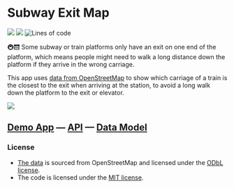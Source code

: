 # Subway Exit Map

![](https://github.com/k-yle/subway-exit-map/actions/workflows/ci.yml/badge.svg)
![](https://github.com/k-yle/subway-exit-map/actions/workflows/cron.yml/badge.svg)
![Lines of code](https://sloc.xyz/github/k-yle/subway-exit-map)

🚇🛗 Some subway or train platforms only have an exit on one end of the platform, which means people might need to walk a long distance down the platform if they arrive in the wrong carriage.

This app uses [data from OpenStreetMap](https://osm.wiki/Key:exit:carriages) to show which carriage of a train is the closest to the exit when arriving at the station, to avoid a long walk down the platform to the exit or elevator.

![](https://upload.wikimedia.org/wikipedia/commons/0/0d/Train_platform_exit_locations_with_destination.png)

## [Demo App](https://exits.to) — [API](https://kyle.kiwi/subway-exit-map/api.json) — [Data Model](https://osm.wiki/Key:exit:carriages)

### License

- [The data](https://kyle.kiwi/subway-exit-map/api.json) is sourced from OpenStreetMap and licensed under the [ODbL license](https://osm.org/copyright).
- The code is licensed under the [MIT license](./LICENSE).
